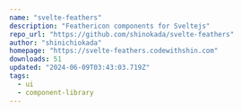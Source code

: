```yaml
---
name: "svelte-feathers"
description: "Feathericon components for Sveltejs"
repo_url: "https://github.com/shinokada/svelte-feathers"
author: "shinichiokada"
homepage: "https://svelte-feathers.codewithshin.com"
downloads: 51
updated: "2024-06-09T03:43:03.719Z"
tags: 
  - ui
  - component-library
---
```

